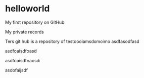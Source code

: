 helloworld
==========

My first repository on GitHub

My private records

Ters git hub is a repository of testoooiamsdomoimo 
asdfasodfasd


asdfoaisdfoasd


asdfoaisdfnaosdi


asdofaijsdf